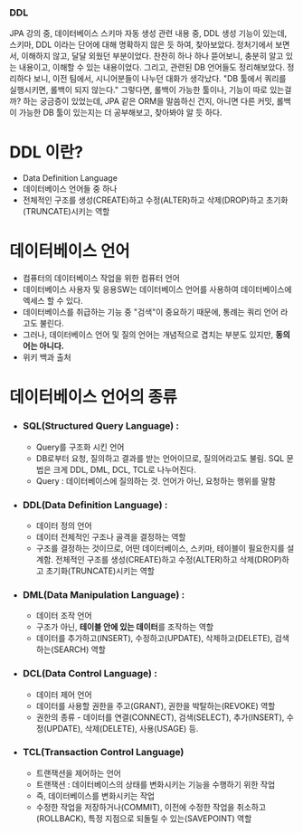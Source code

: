 ### DDL

JPA 강의 중, 데이터베이스 스키마 자동 생성 관련 내용 중, DDL 생성 기능이 있는데, 스키마, DDL 이라는 단어에 대해 명확하지 않은 듯 하여, 찾아보았다. 정처기에서 보면서, 이해하지 않고, 달달 외웠던 부분이었다. 찬찬히 하나 하나 뜯어보니, 충분히 알고 있는 내용이고, 이해할 수 있는 내용이었다. 그리고, 관련된 DB 언어들도 정리해보았다. 정리하다 보니, 이전 팀에서, 시니어분들이 나누던 대화가 생각났다. "DB 툴에서 쿼리를 실행시키면, 롤백이 되지 않는다." 그렇다면, 롤백이 가능한 툴이나, 기능이 따로 있는걸까? 하는 궁금증이 있었는데, JPA 같은 ORM을 말씀하신 건지, 아니면 다른 커밋, 롤백이 가능한 DB 툴이 있는지는 더 공부해보고, 찾아봐야 알 듯 하다.

# DDL 이란?
- Data Definition Language
- 데이터베이스 언어들 중 하나
- 전체적인 구조를 생성(CREATE)하고 수정(ALTER)하고 삭제(DROP)하고 초기화(TRUNCATE)시키는 역할

# 데이터베이스 언어
- 컴퓨터의 데이터베이스 작업을 위한 컴퓨터 언어
- 데이터베이스 사용자 및 응용SW는 데이터베이스 언어를 사용하여 데이터베이스에 엑세스 할 수 있다.
- 데이터베이스를 취급하는 기능 중 "검색"이 중요하기 때문에, 통례는 쿼리 언어 라고도 불린다.
- 그러나, 데이터베이스 언어 및 질의 언어는 개념적으로 겹치는 부분도 있지만, **동의어는 아니다.**
- 위키 백과 출처

# 데이터베이스 언어의 종류
- ### SQL(Structured Query Language) : 
  - Query를 구조화 시킨 언어
  - DB로부터 요청, 질의하고 결과를 받는 언어이므로, 질의어라고도 불림. SQL 문법은 크게 DDL, DML, DCL, TCL로 나누어진다.
  - Query : 데이터베이스에 질의하는 것. 언어가 아닌, 요청하는 행위를 말함
- ### DDL(Data Definition Language) : 
  - 데이터 정의 언어 
  - 데이터 전체적인 구조나 골격을 결정하는 역할 
  - 구조를 결정하는 것이므로, 어떤 데이터베이스, 스키마, 테이블이 필요한지를 설계함. 전체적인 구조를 생성(CREATE)하고 수정(ALTER)하고 삭제(DROP)하고 초기화(TRUNCATE)시키는 역할
- ### DML(Data Manipulation Language) : 
  - 데이터 조작 언어
  - 구조가 아닌, **테이블 안에 있는 데이터**를 조작하는 역할
  - 데이터를 추가하고(INSERT), 수정하고(UPDATE), 삭제하고(DELETE), 검색하는(SEARCH) 역할
- ### DCL(Data Control Language) : 
  - 데이터 제어 언어
  - 데이터를 사용할 권한을 주고(GRANT), 권한을 박탈하는(REVOKE) 역할
  - 권한의 종류 - 데이터를 연결(CONNECT), 검색(SELECT), 추가(INSERT), 수정(UPDATE), 삭제(DELETE), 사용(USAGE) 등.
- ### TCL(Transaction Control Language)
  - 트랜잭션을 제어하는 언어
  - 트랜잭션 : 데이터베이스의 상태를 변화시키는 기능을 수행하기 위한 작업
  - 즉, 데이터베이스를 변화시키는 작업
  - 수정한 작업을 저장하거나(COMMIT), 이전에 수정한 작업을 취소하고(ROLLBACK), 특정 지점으로 되돌릴 수 있는(SAVEPOINT) 역할 

